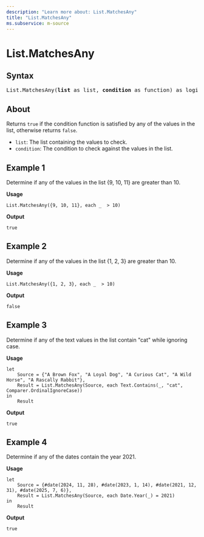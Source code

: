 ```yaml
---
description: "Learn more about: List.MatchesAny"
title: "List.MatchesAny"
ms.subservice: m-source
---
```

# List.MatchesAny

## Syntax

<pre>
List.MatchesAny(<b>list</b> as list, <b>condition</b> as function) as logical
</pre>

## About

Returns `true` if the condition function is satisfied by any of the values in the list, otherwise returns `false`.

* `list`: The list containing the values to check.
* `condition`: The condition to check against the values in the list.

## Example 1

Determine if any of the values in the list {9, 10, 11} are greater than 10.

**Usage**

```powerquery-m
List.MatchesAny({9, 10, 11}, each _  > 10)
```

**Output**

`true`

## Example 2

Determine if any of the values in the list {1, 2, 3} are greater than 10.

**Usage**

```powerquery-m
List.MatchesAny({1, 2, 3}, each _  > 10)
```

**Output**

`false`

## Example 3

Determine if any of the text values in the list contain "cat" while ignoring case.

**Usage**

```powerquery-m
let
    Source = {"A Brown Fox", "A Loyal Dog", "A Curious Cat", "A Wild Horse", "A Rascally Rabbit"},
    Result = List.MatchesAny(Source, each Text.Contains(_, "cat", Comparer.OrdinalIgnoreCase))
in
    Result
```

**Output**

`true`

## Example 4

Determine if any of the dates contain the year 2021.

**Usage**

```powerquery-m
let
    Source = {#date(2024, 11, 28), #date(2023, 1, 14), #date(2021, 12, 31), #date(2025, 7, 6)},
    Result = List.MatchesAny(Source, each Date.Year(_) = 2021)
in
    Result
```

**Output**

`true`
